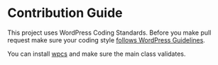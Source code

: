 # Contribution Guide

This project uses WordPress Coding Standards. Before you make pull request
make sure your coding style [follows WordPress Guidelines](https://make.wordpress.org/core/handbook/best-practices/coding-standards/php/).

You can install [wpcs](https://github.com/WordPress-Coding-Standards/WordPress-Coding-Standards) and make sure the main class validates.
